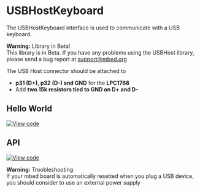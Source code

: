 # USBHostKeyboard

The USBHostKeyboard interface is used to communicate with a USB keyboard.

<span class="warnings">**Warning:** Library in Beta! </br>This library is in Beta. If you have any problems using the USBHost library, please send a bug report at [support@mbed.org](support@mbed.org) </span>

The USB Host connector should be attached to 

* **p31 (D+), p32 (D-) and GND** for the **LPC1768**
* Add **two 15k resistors tied to GND on D+ and D-**

## Hello World

[![View code](https://www.mbed.com/embed/?url=https://developer.mbed.org/users/samux/code/USBHostkeyboard_HelloWorld/)](https://developer.mbed.org/users/samux/code/USBHostkeyboard_HelloWorld/file/tip/main.cpp) 

## API

[![View code](https://www.mbed.com/embed/?url=https://developer.mbed.org/users/mbed_official/code/USBHost/)](https://developer.mbed.org/users/mbed_official/code/USBHost/file/tip/main.cpp) 

<span class="warnings">**Warning:** Troobleshooting </br>If your mbed board is automatically resetted when you plug a USB device, you should consider to use an external power supply </span>
